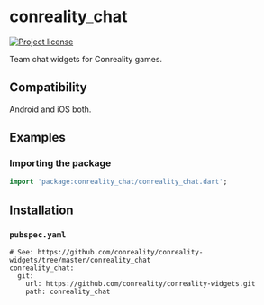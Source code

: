 conreality_chat
===============

[![Project license](https://img.shields.io/badge/license-Public%20Domain-blue.svg)](https://unlicense.org)

Team chat widgets for Conreality games.

Compatibility
-------------

Android and iOS both.

Examples
--------

### Importing the package

```dart
import 'package:conreality_chat/conreality_chat.dart';
```

Installation
------------

### `pubspec.yaml`

    # See: https://github.com/conreality/conreality-widgets/tree/master/conreality_chat
    conreality_chat:
      git:
        url: https://github.com/conreality/conreality-widgets.git
        path: conreality_chat

